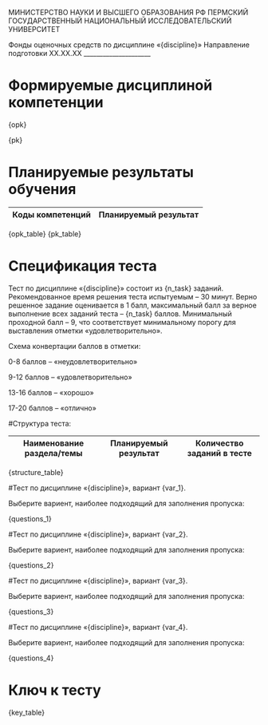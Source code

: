 МИНИСТЕРСТВО НАУКИ И ВЫСШЕГО ОБРАЗОВАНИЯ РФ
ПЕРМСКИЙ ГОСУДАРСТВЕННЫЙ НАЦИОНАЛЬНЫЙ
ИССЛЕДОВАТЕЛЬСКИЙ УНИВЕРСИТЕТ

Фонды оценочных средств по дисциплине «{discipline}» 
Направление подготовки ХХ.ХХ.ХХ _____________________

# Формируемые дисциплиной компетенции

{opk}

{pk}

# Планируемые результаты обучения

|Коды компетенций|Планируемый результат|
|:-:|:-:|
{opk_table}
{pk_table}

# Спецификация теста

Тест по дисциплине «{discipline}» состоит из {n_task} заданий. 
Рекомендованное время решения теста испытуемым – 30 минут. 
Верно решенное задание оценивается в 1 балл, максимальный балл за верное выполнение всех заданий теста – {n_task} баллов. 
Минимальный проходной балл – 9, что соответствует минимальному порогу для выставления отметки «удовлетворительно».

Схема конвертации баллов в отметки:

0-8 баллов – «неудовлетворительно»

9-12 баллов – «удовлетворительно»

13-16 баллов – «хорошо»

17-20 баллов – «отлично»

#Структура теста:

|Наименование раздела/темы|Планируемый результат|Количество заданий в тесте|
|:-:|:-:|:-:|
{structure_table}

#Тест по дисциплине «{discipline}», вариант {var_1}.

Выберите вариент, наиболее подходящий для заполнения пропуска:

{questions_1}

#Тест по дисциплине «{discipline}», вариант {var_2}.

Выберите вариент, наиболее подходящий для заполнения пропуска:

{questions_2}

#Тест по дисциплине «{discipline}», вариант {var_3}.

Выберите вариент, наиболее подходящий для заполнения пропуска:

{questions_3}

#Тест по дисциплине «{discipline}», вариант {var_4}.

Выберите вариент, наиболее подходящий для заполнения пропуска:

{questions_4}

# Ключ к тесту

{key_table}

